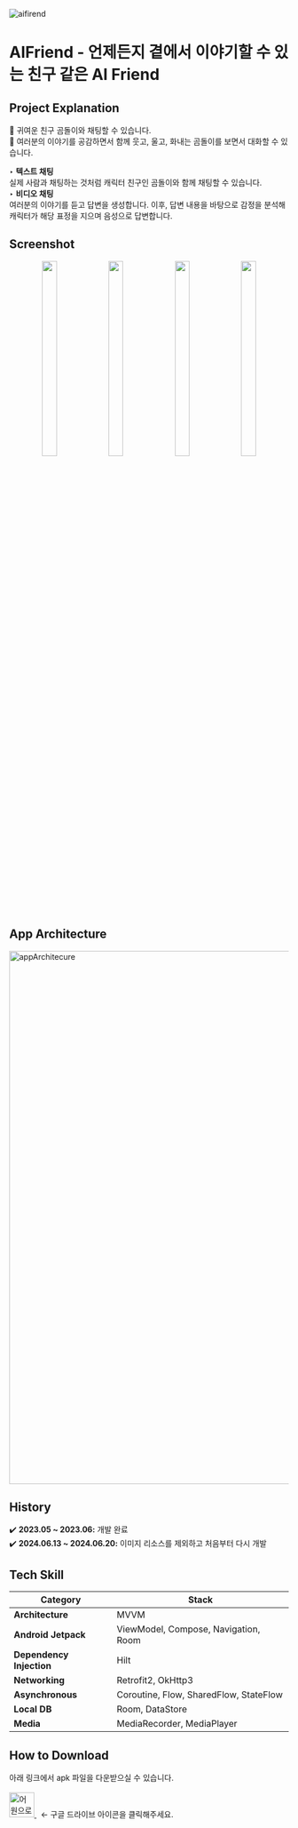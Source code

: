 ![aifirend](https://github.com/gurumdevv/AIFriend/assets/129643788/4d743e5c-8adf-41f6-865f-0414aa9c4da1)

# AIFriend - 언제든지 곁에서 이야기할 수 있는 친구 같은 AI Friend

## Project Explanation
🌟 귀여운 친구 곰돌이와 채팅할 수 있습니다.<br>
🌟 여러분의 이야기를 공감하면서 함께 웃고, 울고, 화내는 곰돌이를 보면서 대화할 수 있습니다.<br>
  
‣ **텍스트 채팅**<br>
실제 사람과 채팅하는 것처럼 캐릭터 친구인 곰돌이와 함께 채팅할 수 있습니다.<br>
‣ **비디오 채팅**<br>
여러분의 이야기를 듣고 답변을 생성합니다. 이후, 답변 내용을 바탕으로 감정을 분석해 캐릭터가 해당 표정을 지으며 음성으로 답변합니다.<br>

## Screenshot
<p align="center">
<img src="https://github.com/gurumdevv/AIFriend/assets/129643788/beaa9b52-ae0f-4613-86dd-e4752182d7a0" width="23%" height="30%">
<img src="https://github.com/gurumdevv/AIFriend/assets/129643788/ee842381-e7b8-4eb4-925a-d5588b66d1aa" width="23%" height="30%">
<img src="https://github.com/gurumdevv/AIFriend/assets/129643788/0929005d-3674-47ad-9b86-7661157976db" width="23%" height="30%">
<img src="https://github.com/gurumdevv/AIFriend/assets/129643788/ef4a27b1-6b94-43e2-b263-200247a3d53b" width="23%" height="30%">
</p>

## App Architecture
<img width="960" alt="appArchitecure" src="https://github.com/gurumdevv/AIFriend/assets/129643788/aabfdedf-72ea-4827-8aba-b34d1db82fe3">

## History
✔️ **2023.05 ~ 2023.06:** 개발 완료<br>
✔️ **2024.06.13 ~ 2024.06.20:** 이미지 리소스를 제외하고 처음부터 다시 개발<br>

## Tech Skill
| Category | Stack |
| --- | --- |
| **Architecture** | MVVM |
| **Android Jetpack** | ViewModel, Compose, Navigation, Room |
| **Dependency Injection** | Hilt |
| **Networking** | Retrofit2, OkHttp3 |
| **Asynchronous** | Coroutine, Flow, SharedFlow, StateFlow |
| **Local DB** | Room, DataStore |
| **Media** | MediaRecorder, MediaPlayer |

## How to Download
아래 링크에서 apk 파일을 다운받으실 수 있습니다.<br><br>
<a href="https://drive.google.com/file/d/1PmDnAbbooL_zpm78nLe2Dt4Ga4nlhfAC/view?usp=sharing">
    <img src="https://github.com/gurumdevv/VocaRoutine/assets/129643788/bb151951-8222-4d6d-b729-9cbc959707f5" alt="어원으로 암기" width="45" height="45">
</a> 
&nbsp;&nbsp;← 구글 드라이브 아이콘을 클릭해주세요.
